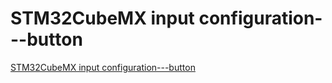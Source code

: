 # STM32CubeMX input configuration---button
[STM32CubeMX input configuration---button](https://aiwithcloud.com/2022/09/16/stm32cubemx_input_configuration___button/)